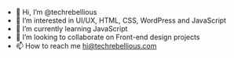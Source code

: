 - 👋 Hi, I’m @techrebellious
- 👀 I’m interested in UI/UX, HTML, CSS, WordPress and JavaScript
- 🌱 I’m currently learning JavaScript
- 💞️ I’m looking to collaborate on Front-end design projects
- 📫 How to reach me hi@techrebellious.com

<!---
techrebellious/techrebellious is a ✨ special ✨ repository because its `README.md` (this file) appears on your GitHub profile.
You can click the Preview link to take a look at your changes.
--->
